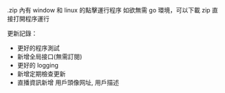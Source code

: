 .zip 內有 window 和 linux 的點擊運行程序
如欲無需 go 環境，可以下載 zip 直接打開程序運行

更新記錄：

- 更好的程序測試
- 新增全局接口(無需訂閱)
- 更好的 logging
- 新增定期檢查更新
- 直播資訊新增 用戶頭像网址, 用戶描述